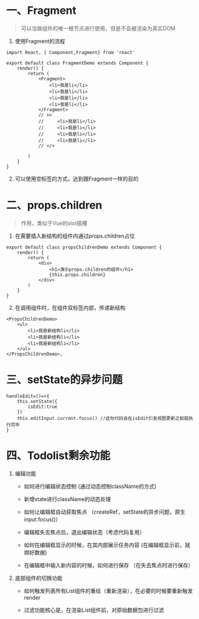 # 一、Fragment
> 可以当做组件的唯一根节点进行使用，但是不会被渲染为真实DOM

1. 使用Fragment的流程
```
import React, { Component,Fragment} from 'react'

export default class FragmentDemo extends Component {
    render() {
        return (
            <Fragment>
                <li>我是li</li>
                <li>我是li</li>
                <li>我是li</li>
                <li>我是li</li>
            </Fragment>
            // <>
            //     <li>我是li</li>
            //     <li>我是li</li>
            //     <li>我是li</li>
            //     <li>我是li</li>
            // </>
            
        )
    }
}
```

2. 可以使用空标签的方式，达到跟Fragment一样的目的

# 二、props.children
> 作用，类似于Vue的slot插槽

1. 在需要插入新结构的组件内通过props.children占位
```
export default class propsChildrenDemo extends Component {
    render() {
        return (
            <div>
                <h1>演示props.children的组件</h1>
                {this.props.children}
            </div>
        )
    }
}
```

2. 在调用组件时，在组件双标签内部，传递新结构
```
<PropsChildrenDemo>
    <ul>
        <li>我是新结构li</li>
        <li>我是新结构li</li>
        <li>我是新结构li</li>
    </ul>
</PropsChildrenDemo>,

```

# 三、setState的异步问题
```
handleEdit=()=>{
    this.setState({
        isEdit:true
    })
    this.editInput.current.focus() //这句代码会在isEdit引发视图更新之前就执行完毕
}
```


# 四、Todolist剩余功能
1. 编辑功能
    + 如何进行编辑状态控制 (通过动态控制className的方式)

    + 新增state进行className的动态处理

    + 如何让编辑框自动获取焦点 （createRef，setState的异步问题，原生input.focus()）

    + 编辑框失去焦点后，退出编辑状态（考虑代码复用）

    + 如何在编辑框显示的时候，在其内部展示任务内容 (在编辑框显示前，就绑好数据)

    + 在编辑框中输入新内容的时候，如何进行保存 （在失去焦点时进行保存）

2. 底部组件的切换功能
    + 如何触发列表所有List组件的重绘（重新渲染），在必要的时候要重新触发render
    
    + 过滤功能核心是，在渲染List组件前，对原始数据包进行过滤
